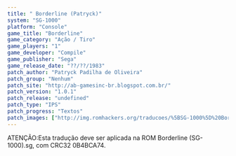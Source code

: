 ```yaml
---
title: " Borderline (Patryck)"
system: "SG-1000"
platform: "Console"
game_title: "Borderline"
game_category: "Ação / Tiro"
game_players: "1"
game_developer: "Compile"
game_publisher: "Sega"
game_release_date: "??/??/1983"
patch_author: "Patryck Padilha de Oliveira"
patch_group: "Nenhum"
patch_site: "http://ab-gamesinc-br.blogspot.com.br/"
patch_version: "1.0.1"
patch_release: "undefined"
patch_type: "IPS"
patch_progress: "Textos"
patch_images: ["http://img.romhackers.org/traducoes/%5BSG-1000%5D%20Borderline%20-%20Patryck%20-%201.png","http://img.romhackers.org/traducoes/%5BSG-1000%5D%20Borderline%20-%20Patryck%20-%202.png","http://img.romhackers.org/traducoes/%5BSG-1000%5D%20Borderline%20-%20Patryck%20-%203.png"]
---
```

ATENÇÃO:Esta tradução deve ser aplicada na ROM Borderline (SG-1000).sg, com CRC32 0B4BCA74.
